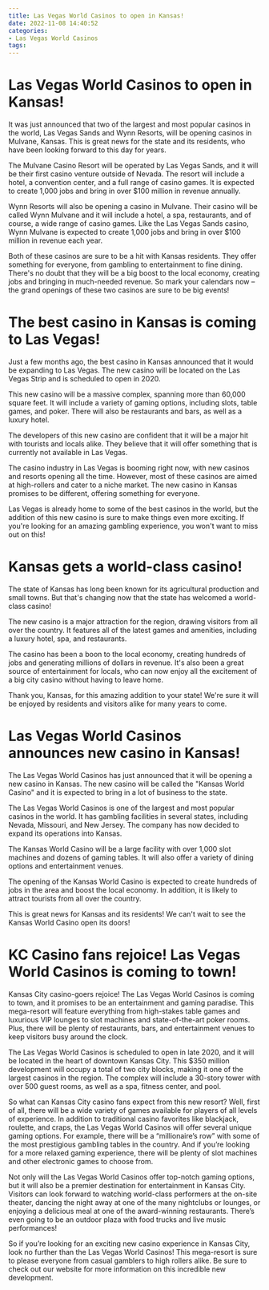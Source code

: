 ```yaml
---
title: Las Vegas World Casinos to open in Kansas!
date: 2022-11-08 14:40:52
categories:
- Las Vegas World Casinos
tags:
---
```



#  Las Vegas World Casinos to open in Kansas!

It was just announced that two of the largest and most popular casinos in the world, Las Vegas Sands and Wynn Resorts, will be opening casinos in Mulvane, Kansas. This is great news for the state and its residents, who have been looking forward to this day for years.

The Mulvane Casino Resort will be operated by Las Vegas Sands, and it will be their first casino venture outside of Nevada. The resort will include a hotel, a convention center, and a full range of casino games. It is expected to create 1,000 jobs and bring in over $100 million in revenue annually.

Wynn Resorts will also be opening a casino in Mulvane. Their casino will be called Wynn Mulvane and it will include a hotel, a spa, restaurants, and of course, a wide range of casino games. Like the Las Vegas Sands casino, Wynn Mulvane is expected to create 1,000 jobs and bring in over $100 million in revenue each year.

Both of these casinos are sure to be a hit with Kansas residents. They offer something for everyone, from gambling to entertainment to fine dining. There's no doubt that they will be a big boost to the local economy, creating jobs and bringing in much-needed revenue. So mark your calendars now – the grand openings of these two casinos are sure to be big events!

#  The best casino in Kansas is coming to Las Vegas!

Just a few months ago, the best casino in Kansas announced that it would be expanding to Las Vegas. The new casino will be located on the Las Vegas Strip and is scheduled to open in 2020.

This new casino will be a massive complex, spanning more than 60,000 square feet. It will include a variety of gaming options, including slots, table games, and poker. There will also be restaurants and bars, as well as a luxury hotel.

The developers of this new casino are confident that it will be a major hit with tourists and locals alike. They believe that it will offer something that is currently not available in Las Vegas.

The casino industry in Las Vegas is booming right now, with new casinos and resorts opening all the time. However, most of these casinos are aimed at high-rollers and cater to a niche market. The new casino in Kansas promises to be different, offering something for everyone.

Las Vegas is already home to some of the best casinos in the world, but the addition of this new casino is sure to make things even more exciting. If you're looking for an amazing gambling experience, you won't want to miss out on this!

#  Kansas gets a world-class casino!

The state of Kansas has long been known for its agricultural production and small towns. But that's changing now that the state has welcomed a world-class casino!

The new casino is a major attraction for the region, drawing visitors from all over the country. It features all of the latest games and amenities, including a luxury hotel, spa, and restaurants.

The casino has been a boon to the local economy, creating hundreds of jobs and generating millions of dollars in revenue. It's also been a great source of entertainment for locals, who can now enjoy all the excitement of a big city casino without having to leave home.

Thank you, Kansas, for this amazing addition to your state! We're sure it will be enjoyed by residents and visitors alike for many years to come.

#  Las Vegas World Casinos announces new casino in Kansas!

The Las Vegas World Casinos has just announced that it will be opening a new casino in Kansas. The new casino will be called the "Kansas World Casino" and it is expected to bring in a lot of business to the state.

The Las Vegas World Casinos is one of the largest and most popular casinos in the world. It has gambling facilities in several states, including Nevada, Missouri, and New Jersey. The company has now decided to expand its operations into Kansas.

The Kansas World Casino will be a large facility with over 1,000 slot machines and dozens of gaming tables. It will also offer a variety of dining options and entertainment venues.

The opening of the Kansas World Casino is expected to create hundreds of jobs in the area and boost the local economy. In addition, it is likely to attract tourists from all over the country.

This is great news for Kansas and its residents! We can't wait to see the Kansas World Casino open its doors!

#  KC Casino fans rejoice! Las Vegas World Casinos is coming to town!

Kansas City casino-goers rejoice! The Las Vegas World Casinos is coming to town, and it promises to be an entertainment and gaming paradise. This mega-resort will feature everything from high-stakes table games and luxurious VIP lounges to slot machines and state-of-the-art poker rooms. Plus, there will be plenty of restaurants, bars, and entertainment venues to keep visitors busy around the clock.

The Las Vegas World Casinos is scheduled to open in late 2020, and it will be located in the heart of downtown Kansas City. This $350 million development will occupy a total of two city blocks, making it one of the largest casinos in the region. The complex will include a 30-story tower with over 500 guest rooms, as well as a spa, fitness center, and pool.

So what can Kansas City casino fans expect from this new resort? Well, first of all, there will be a wide variety of games available for players of all levels of experience. In addition to traditional casino favorites like blackjack, roulette, and craps, the Las Vegas World Casinos will offer several unique gaming options. For example, there will be a “millionaire’s row” with some of the most prestigious gambling tables in the country. And if you’re looking for a more relaxed gaming experience, there will be plenty of slot machines and other electronic games to choose from.

Not only will the Las Vegas World Casinos offer top-notch gaming options, but it will also be a premier destination for entertainment in Kansas City. Visitors can look forward to watching world-class performers at the on-site theater, dancing the night away at one of the many nightclubs or lounges, or enjoying a delicious meal at one of the award-winning restaurants. There’s even going to be an outdoor plaza with food trucks and live music performances!

So if you’re looking for an exciting new casino experience in Kansas City, look no further than the Las Vegas World Casinos! This mega-resort is sure to please everyone from casual gamblers to high rollers alike. Be sure to check out our website for more information on this incredible new development.
